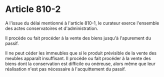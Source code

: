 # Article 810-2

A l'issue du délai mentionné à l'article 810-1, le curateur exerce l'ensemble des actes conservatoires et d'administration.

Il procède ou fait procéder à la vente des biens jusqu'à l'apurement du passif.

Il ne peut céder les immeubles que si le produit prévisible de la vente des meubles apparaît insuffisant. Il procède ou fait procéder à la vente des biens dont la conservation est difficile ou onéreuse, alors même que leur réalisation n'est pas nécessaire à l'acquittement du passif.
